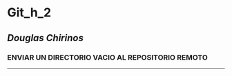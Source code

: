 # Git_h_2
## ***Douglas Chirinos***
### ENVIAR UN DIRECTORIO VACIO AL REPOSITORIO REMOTO

--------------------
